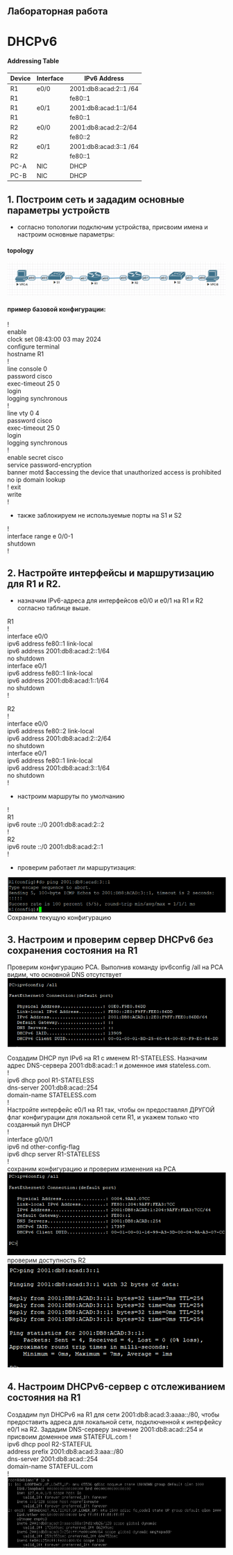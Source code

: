 ## Лабораторная работа
# DHCPv6
#### Addressing Table
Device |Interface|	IPv6 Address
-------|---------|------------------------
R1     |e0/0     |2001:db8:acad:2::1 /64
R1     |         |fe80::1
R1     |e0/1     |2001:db8:acad:1::1/64
R1     |         |fe80::1
R2     |e0/0     |2001:db8:acad:2::2/64
R2     |         |fe80::2
R2     |e0/1     |2001:db8:acad:3::1 /64
R2     |         |fe80::1
PC-A   |NIC      |DHCP
PC-B   |NIC      |DHCP
## 1. Построим сеть и зададим основные параметры устройств
- согласно топологии подключим устройства, присвоим имена и настроим основные параметры:
#### topology
![alt-текст](https://github.com/stanlaz/otus_network_engineer/blob/main/Лабораторные%20работы/DHCP/DHCP%20V6/topology.png)

#### пример базовой конфигурации:
!  
enable  
clock set 08:43:00 03 may 2024  
configure terminal  
hostname R1  
!  
line console 0  
password cisco  
exec-timeout 25 0  
login  
logging synchronous  
!  
line vty 0 4  
password cisco  
exec-timeout 25 0  
login  
logging synchronous  
!  
enable secret cisco  
service password-encryption  
banner motd $accessing the device that unauthorized access is  prohibited  
no ip domain lookup  
!
exit  
write  
!  
- также заблокируем не используемые порты на S1 и S2  

!  
interface range e 0/0-1  
shutdown  
!  

## 2. Настройте интерфейсы и маршрутизацию для R1 и R2.  
- назначим IPv6-адреса для интерфейсов e0/0 и e0/1 на R1 и R2 согласно таблице выше.  

R1  
!  
interface e0/0  
ipv6 address fe80::1 link-local  
ipv6 address 2001:db8:acad:2::1/64  
no shutdown  
interface e0/1  
ipv6 address fe80::1 link-local  
ipv6 address 2001:db8:acad:1::1/64  
no shutdown  
!  

R2  
!  
interface e0/0  
ipv6 address fe80::2 link-local  
ipv6 address 2001:db8:acad:2::2/64  
no shutdown  
interface e0/1  
ipv6 address fe80::1 link-local  
ipv6 address 2001:db8:acad:3::1/64  
no shutdown  
!  
- настроим маршруты по умолчанию

!  
R1  
ipv6 route ::/0 2001:db8:acad:2::2  
!  
R2  
ipv6 route ::/0 2001:db8:acad:2::1  
!  
- проверим работает ли маршрутизация:  

![alt-текст](https://github.com/stanlaz/otus_network_engineer/blob/main/Лабораторные%20работы/DHCP/DHCP%20V6/ping%20R1%20to%20R2.png)
Сохраним текущую конфигурацию  
## 3. Настроим и проверим сервер DHCPv6 без сохранения состояния на R1  

Проверим конфигурацию PCA. Выполнив команду ipv6config /all на PCA видим, что основной DNS отсутствует  
![alt-текст](https://github.com/stanlaz/otus_network_engineer/blob/main/Лабораторные%20работы/DHCP/DHCP%20V6/IPv6%20config.png)

Создадим DHCP пул IPv6 на R1 с именем R1-STATELESS. Назначим адрес DNS-сервера 2001:db8:acad::1 и доменное имя stateless.com.  
!  
ipv6 dhcp pool R1-STATELESS  
dns-server 2001:db8:acad::254  
domain-name STATELESS.com  
!  
Настройте интерфейс e0/1 на R1 так, чтобы он предоставлял ДРУГОЙ флаг конфигурации для локальной сети R1, и укажем только что созданный пул DHCP  
!  
interface g0/0/1  
ipv6 nd other-config-flag  
ipv6 dhcp server R1-STATELESS  
!  
сохраним конфигурацию и проверим изменения на PCA  
![alt-текст](https://github.com/stanlaz/otus_network_engineer/blob/main/Лабораторные%20работы/DHCP/DHCP%20V6/IPv6%20DNS.png)
проверим доступность R2  
![alt-текст](https://github.com/stanlaz/otus_network_engineer/blob/main/Лабораторные%20работы/DHCP/DHCP%20V6/ping%20PCA%20to%20R2.png)

## 4. Настроим DHCPv6-сервер с отслеживанием состояния на R1  
Создадим пул DHCPv6 на R1 для сети 2001:db8:acad:3:aaaa::/80, чтобы предоставить адреса для локальной сети, подключенной к интерфейсу e0/1 на R2. Зададим DNS-серверу значение 2001:db8:acad::254 и присвоим доменное имя STATEFUL.com
!  
ipv6 dhcp pool R2-STATEFUL  
address prefix 2001:db8:acad:3:aaa::/80  
dns-server 2001:db8:acad::254  
domain-name STATEFUL.com  
!  
![alt-текст](https://github.com/stanlaz/otus_network_engineer/blob/main/Лабораторные%20работы/DHCP/DHCP%20V6/debian_ipv6.png)

